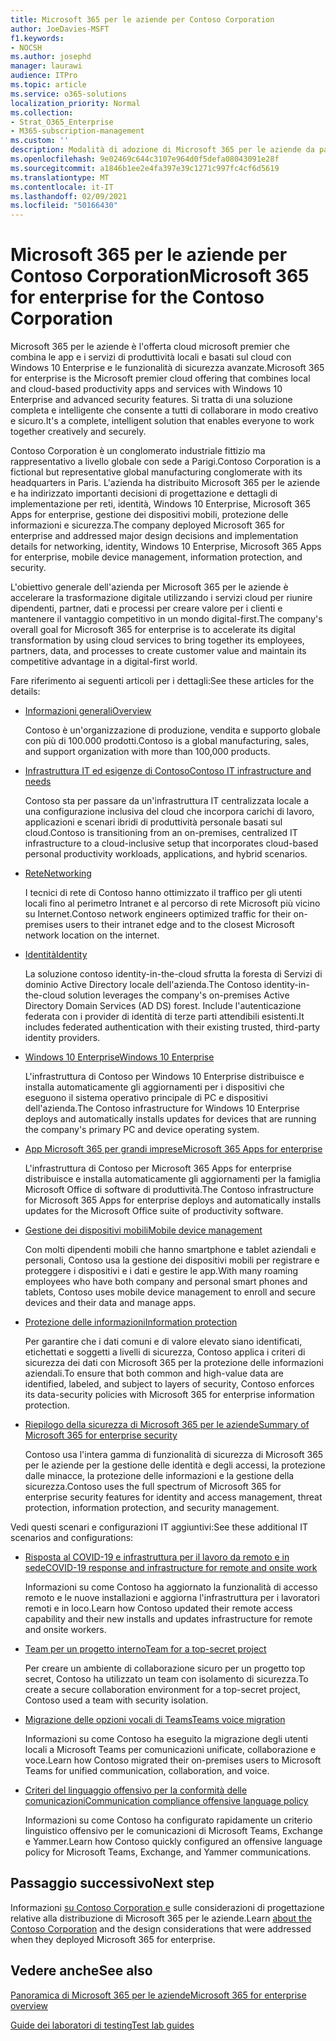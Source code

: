 ```yaml
---
title: Microsoft 365 per le aziende per Contoso Corporation
author: JoeDavies-MSFT
f1.keywords:
- NOCSH
ms.author: josephd
manager: laurawi
audience: ITPro
ms.topic: article
ms.service: o365-solutions
localization_priority: Normal
ms.collection:
- Strat_O365_Enterprise
- M365-subscription-management
ms.custom: ''
description: Modalità di adozione di Microsoft 365 per le aziende da parte di un'organizzazione fittizia ma rappresentativa a livello globale.
ms.openlocfilehash: 9e02469c644c3107e964d0f5defa08043091e28f
ms.sourcegitcommit: a1846b1ee2e4fa397e39c1271c997fc4cf6d5619
ms.translationtype: MT
ms.contentlocale: it-IT
ms.lasthandoff: 02/09/2021
ms.locfileid: "50166430"
---
```

# <a name="microsoft-365-for-enterprise-for-the-contoso-corporation"></a><span data-ttu-id="694dd-103">Microsoft 365 per le aziende per Contoso Corporation</span><span class="sxs-lookup"><span data-stu-id="694dd-103">Microsoft 365 for enterprise for the Contoso Corporation</span></span>

<span data-ttu-id="694dd-104">Microsoft 365 per le aziende è l'offerta cloud microsoft premier che combina le app e i servizi di produttività locali e basati sul cloud con Windows 10 Enterprise e le funzionalità di sicurezza avanzate.</span><span class="sxs-lookup"><span data-stu-id="694dd-104">Microsoft 365 for enterprise is the Microsoft premier cloud offering that combines local and cloud-based productivity apps and services with Windows 10 Enterprise and advanced security features.</span></span> <span data-ttu-id="694dd-105">Si tratta di una soluzione completa e intelligente che consente a tutti di collaborare in modo creativo e sicuro.</span><span class="sxs-lookup"><span data-stu-id="694dd-105">It's a complete, intelligent solution that enables everyone to work together creatively and securely.</span></span>

<span data-ttu-id="694dd-106">Contoso Corporation è un conglomerato industriale fittizio ma rappresentativo a livello globale con sede a Parigi.</span><span class="sxs-lookup"><span data-stu-id="694dd-106">Contoso Corporation is a fictional but representative global manufacturing conglomerate with its headquarters in Paris.</span></span> <span data-ttu-id="694dd-107">L'azienda ha distribuito Microsoft 365 per le aziende e ha indirizzato importanti decisioni di progettazione e dettagli di implementazione per reti, identità, Windows 10 Enterprise, Microsoft 365 Apps for enterprise, gestione dei dispositivi mobili, protezione delle informazioni e sicurezza.</span><span class="sxs-lookup"><span data-stu-id="694dd-107">The company deployed Microsoft 365 for enterprise and addressed major design decisions and implementation details for networking, identity, Windows 10 Enterprise, Microsoft 365 Apps for enterprise, mobile device management, information protection, and security.</span></span>

<span data-ttu-id="694dd-108">L'obiettivo generale dell'azienda per Microsoft 365 per le aziende è accelerare la trasformazione digitale utilizzando i servizi cloud per riunire dipendenti, partner, dati e processi per creare valore per i clienti e mantenere il vantaggio competitivo in un mondo digital-first.</span><span class="sxs-lookup"><span data-stu-id="694dd-108">The company's overall goal for Microsoft 365 for enterprise is to accelerate its digital transformation by using cloud services to bring together its employees, partners, data, and processes to create customer value and maintain its competitive advantage in a digital-first world.</span></span>

<span data-ttu-id="694dd-109">Fare riferimento ai seguenti articoli per i dettagli:</span><span class="sxs-lookup"><span data-stu-id="694dd-109">See these articles for the details:</span></span>

- [<span data-ttu-id="694dd-110">Informazioni generali</span><span class="sxs-lookup"><span data-stu-id="694dd-110">Overview</span></span>](contoso-overview.md)

  <span data-ttu-id="694dd-111">Contoso è un'organizzazione di produzione, vendita e supporto globale con più di 100.000 prodotti.</span><span class="sxs-lookup"><span data-stu-id="694dd-111">Contoso is a global manufacturing, sales, and support organization with more than 100,000 products.</span></span>

- [<span data-ttu-id="694dd-112">Infrastruttura IT ed esigenze di Contoso</span><span class="sxs-lookup"><span data-stu-id="694dd-112">Contoso IT infrastructure and needs</span></span>](contoso-infra-needs.md)

  <span data-ttu-id="694dd-113">Contoso sta per passare da un'infrastruttura IT centralizzata locale a una configurazione inclusiva del cloud che incorpora carichi di lavoro, applicazioni e scenari ibridi di produttività personale basati sul cloud.</span><span class="sxs-lookup"><span data-stu-id="694dd-113">Contoso is transitioning from an on-premises, centralized IT infrastructure to a cloud-inclusive setup that incorporates cloud-based personal productivity workloads, applications, and hybrid scenarios.</span></span>

- [<span data-ttu-id="694dd-114">Rete</span><span class="sxs-lookup"><span data-stu-id="694dd-114">Networking</span></span>](contoso-networking.md)

  <span data-ttu-id="694dd-115">I tecnici di rete di Contoso hanno ottimizzato il traffico per gli utenti locali fino al perimetro Intranet e al percorso di rete Microsoft più vicino su Internet.</span><span class="sxs-lookup"><span data-stu-id="694dd-115">Contoso network engineers optimized traffic for their on-premises users to their intranet edge and to the closest Microsoft network location on the internet.</span></span>

- [<span data-ttu-id="694dd-116">Identità</span><span class="sxs-lookup"><span data-stu-id="694dd-116">Identity</span></span>](contoso-identity.md)

  <span data-ttu-id="694dd-117">La soluzione contoso identity-in-the-cloud sfrutta la foresta di Servizi di dominio Active Directory locale dell'azienda.</span><span class="sxs-lookup"><span data-stu-id="694dd-117">The Contoso identity-in-the-cloud solution leverages the company's on-premises Active Directory Domain Services (AD DS) forest.</span></span> <span data-ttu-id="694dd-118">Include l'autenticazione federata con i provider di identità di terze parti attendibili esistenti.</span><span class="sxs-lookup"><span data-stu-id="694dd-118">It includes federated authentication with their existing trusted, third-party identity providers.</span></span>

- [<span data-ttu-id="694dd-119">Windows 10 Enterprise</span><span class="sxs-lookup"><span data-stu-id="694dd-119">Windows 10 Enterprise</span></span>](contoso-win10.md)

  <span data-ttu-id="694dd-120">L'infrastruttura di Contoso per Windows 10 Enterprise distribuisce e installa automaticamente gli aggiornamenti per i dispositivi che eseguono il sistema operativo principale di PC e dispositivi dell'azienda.</span><span class="sxs-lookup"><span data-stu-id="694dd-120">The Contoso infrastructure for Windows 10 Enterprise deploys and automatically installs updates for devices that are running the company's primary PC and device operating system.</span></span>

- [<span data-ttu-id="694dd-121">App Microsoft 365 per grandi imprese</span><span class="sxs-lookup"><span data-stu-id="694dd-121">Microsoft 365 Apps for enterprise</span></span>](contoso-o365pp.md)

  <span data-ttu-id="694dd-122">L'infrastruttura di Contoso per Microsoft 365 Apps for enterprise distribuisce e installa automaticamente gli aggiornamenti per la famiglia Microsoft Office di software di produttività.</span><span class="sxs-lookup"><span data-stu-id="694dd-122">The Contoso infrastructure for Microsoft 365 Apps for enterprise deploys and automatically installs updates for the Microsoft Office suite of productivity software.</span></span>

- [<span data-ttu-id="694dd-123">Gestione dei dispositivi mobili</span><span class="sxs-lookup"><span data-stu-id="694dd-123">Mobile device management</span></span>](contoso-mdm.md)

  <span data-ttu-id="694dd-124">Con molti dipendenti mobili che hanno smartphone e tablet aziendali e personali, Contoso usa la gestione dei dispositivi mobili per registrare e proteggere i dispositivi e i dati e gestire le app.</span><span class="sxs-lookup"><span data-stu-id="694dd-124">With many roaming employees who have both company and personal smart phones and tablets, Contoso uses mobile device management to enroll and secure devices and their data and manage apps.</span></span>

- [<span data-ttu-id="694dd-125">Protezione delle informazioni</span><span class="sxs-lookup"><span data-stu-id="694dd-125">Information protection</span></span>](contoso-info-protect.md)

  <span data-ttu-id="694dd-126">Per garantire che i dati comuni e di valore elevato siano identificati, etichettati e soggetti a livelli di sicurezza, Contoso applica i criteri di sicurezza dei dati con Microsoft 365 per la protezione delle informazioni aziendali.</span><span class="sxs-lookup"><span data-stu-id="694dd-126">To ensure that both common and high-value data are identified, labeled, and subject to layers of security, Contoso enforces its data-security policies with Microsoft 365 for enterprise information protection.</span></span>

- [<span data-ttu-id="694dd-127">Riepilogo della sicurezza di Microsoft 365 per le aziende</span><span class="sxs-lookup"><span data-stu-id="694dd-127">Summary of Microsoft 365 for enterprise security</span></span>](contoso-security-summary.md)

  <span data-ttu-id="694dd-128">Contoso usa l'intera gamma di funzionalità di sicurezza di Microsoft 365 per le aziende per la gestione delle identità e degli accessi, la protezione dalle minacce, la protezione delle informazioni e la gestione della sicurezza.</span><span class="sxs-lookup"><span data-stu-id="694dd-128">Contoso uses the full spectrum of Microsoft 365 for enterprise security features for identity and access management, threat protection, information protection, and security management.</span></span>

<span data-ttu-id="694dd-129">Vedi questi scenari e configurazioni IT aggiuntivi:</span><span class="sxs-lookup"><span data-stu-id="694dd-129">See these additional IT scenarios and configurations:</span></span>

- [<span data-ttu-id="694dd-130">Risposta al COVID-19 e infrastruttura per il lavoro da remoto e in sede</span><span class="sxs-lookup"><span data-stu-id="694dd-130">COVID-19 response and infrastructure for remote and onsite work</span></span>](../solutions/contoso-remote-onsite-work.md)

  <span data-ttu-id="694dd-131">Informazioni su come Contoso ha aggiornato la funzionalità di accesso remoto e le nuove installazioni e aggiorna l'infrastruttura per i lavoratori remoti e in loco.</span><span class="sxs-lookup"><span data-stu-id="694dd-131">Learn how Contoso updated their remote access capability and their new installs and updates infrastructure for remote and onsite workers.</span></span>

- [<span data-ttu-id="694dd-132">Team per un progetto interno</span><span class="sxs-lookup"><span data-stu-id="694dd-132">Team for a top-secret project</span></span>](../solutions/contoso-team-for-top-secret-project.md)

  <span data-ttu-id="694dd-133">Per creare un ambiente di collaborazione sicuro per un progetto top secret, Contoso ha utilizzato un team con isolamento di sicurezza.</span><span class="sxs-lookup"><span data-stu-id="694dd-133">To create a secure collaboration environment for a top-secret project, Contoso used a team with security isolation.</span></span>

- [<span data-ttu-id="694dd-134">Migrazione delle opzioni vocali di Teams</span><span class="sxs-lookup"><span data-stu-id="694dd-134">Teams voice migration</span></span>](https://docs.microsoft.com/MicrosoftTeams/voice-case-study-overview)

  <span data-ttu-id="694dd-135">Informazioni su come Contoso ha eseguito la migrazione degli utenti locali a Microsoft Teams per comunicazioni unificate, collaborazione e voce.</span><span class="sxs-lookup"><span data-stu-id="694dd-135">Learn how Contoso migrated their on-premises users to Microsoft Teams for unified communication, collaboration, and voice.</span></span>

- [<span data-ttu-id="694dd-136">Criteri del linguaggio offensivo per la conformità delle comunicazioni</span><span class="sxs-lookup"><span data-stu-id="694dd-136">Communication compliance offensive language policy</span></span>](../compliance/communication-compliance-case-study.md)

  <span data-ttu-id="694dd-137">Informazioni su come Contoso ha configurato rapidamente un criterio linguistico offensivo per le comunicazioni di Microsoft Teams, Exchange e Yammer.</span><span class="sxs-lookup"><span data-stu-id="694dd-137">Learn how Contoso quickly configured an offensive language policy for Microsoft Teams, Exchange, and Yammer communications.</span></span>

## <a name="next-step"></a><span data-ttu-id="694dd-138">Passaggio successivo</span><span class="sxs-lookup"><span data-stu-id="694dd-138">Next step</span></span>

<span data-ttu-id="694dd-139">Informazioni [su Contoso Corporation e](contoso-overview.md) sulle considerazioni di progettazione relative alla distribuzione di Microsoft 365 per le aziende.</span><span class="sxs-lookup"><span data-stu-id="694dd-139">Learn [about the Contoso Corporation](contoso-overview.md) and the design considerations that were addressed when they deployed Microsoft 365 for enterprise.</span></span>


## <a name="see-also"></a><span data-ttu-id="694dd-140">Vedere anche</span><span class="sxs-lookup"><span data-stu-id="694dd-140">See also</span></span>

[<span data-ttu-id="694dd-141">Panoramica di Microsoft 365 per le aziende</span><span class="sxs-lookup"><span data-stu-id="694dd-141">Microsoft 365 for enterprise overview</span></span>](microsoft-365-overview.md)

[<span data-ttu-id="694dd-142">Guide dei laboratori di testing</span><span class="sxs-lookup"><span data-stu-id="694dd-142">Test lab guides</span></span>](m365-enterprise-test-lab-guides.md)
